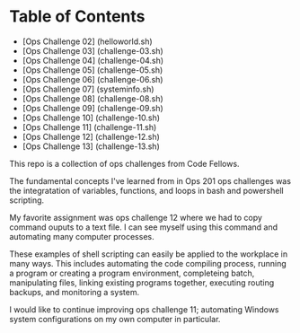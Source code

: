 # Table of Contents 

- [Ops Challenge 02] (helloworld.sh)
- [Ops Challenge 03] (challenge-03.sh)
- [Ops Challenge 04] (challenge-04.sh)
- [Ops Challenge 05] (challenge-05.sh)
- [Ops Challenge 06] (challenge-06.sh)
- [Ops Challenge 07] (systeminfo.sh)
- [Ops Challenge 08] (challenge-08.sh)
- [Ops Challenge 09] (challenge-09.sh)
- [Ops Challenge 10] (challenge-10.sh)
- [Ops Challenge 11] (challenge-11.sh)
- [Ops Challenge 12] (challenge-12.sh)
- [Ops Challenge 13] (challenge-13.sh)

This repo is a collection of ops challenges from Code Fellows. 

The fundamental concepts I've learned from in Ops 201 ops challenges was the integratation of variables, functions, and loops in bash and powershell scripting. 

My favorite assignment was ops challenge 12 where we had to copy command ouputs to a text file. I can see myself using this command and automating many computer processes. 

These examples of shell scripting can easily be applied to the workplace in many ways. This includes automating the code compiling process, running a program or creating a program environment, completeing batch, manipulating files, linking existing programs together, executing routing backups, and monitoring a system. 

I would like to continue improving ops challenge 11; automating Windows system configurations on my own computer in particular. 

